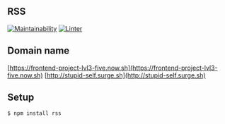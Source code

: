 ## RSS

[![Maintainability](https://api.codeclimate.com/v1/badges/3c8f9b6e21043415b554/maintainability)](https://codeclimate.com/github/morphizm/frontend-project-lvl3/maintainability)
[![Linter](https://github.com/morphizm/frontend-project-lvl3/workflows/Linter/badge.svg?branch=master)](https://github.com/morphizm/frontend-project-lvl3/actions)

## Domain name
[https://frontend-project-lvl3-five.now.sh](https://frontend-project-lvl3-five.now.sh)
[http://stupid-self.surge.sh](http://stupid-self.surge.sh)

## Setup 

```sh
$ npm install rss
```
